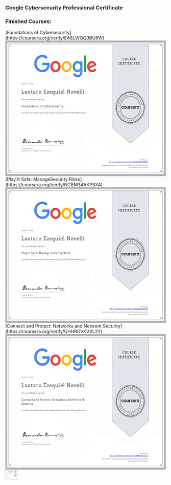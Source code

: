 ### Google Cybersecurity Professional Certificate


<h3 align="left"> Finished Courses:</h3>
<div>
    [Foundations of Cybersecurity](https://coursera.org/verify/EA6LWQQ9BU8W)
    <img align="left" alt="Foundations" width="550px" height="425" src="https://github.com/L-Novelli/Google-Cybersecurity-Professional-Certificate/blob/master/CourseCompletitionCertificate/Fundations/Fundations.png" />
</div>
<div>
    [Play It Safe: ManageSecurity Risks](https://coursera.org/verify/NCBM34AKPSX4)
    <img align="left" alt="ManageSecurity Risks" width="550px" height="425" src="https://github.com/L-Novelli/Google-Cybersecurity-Professional-Certificate/blob/master/CourseCompletitionCertificate/ManageSecurityIncidents/Manage%20Security%20Incidents.png" />
</div>
<div>
    [Connect and Protect: Networks and Network Security](https://coursera.org/verify/UHHRGVKVXL2Y)
    <img align="left" alt="Networks and Network Security" width="550px" height="425" src="https://github.com/L-Novelli/Google-Cybersecurity-Professional-Certificate/blob/master/CourseCompletitionCertificate/Networking/Networking.png" />
</div>
</a><a href="https://coursera.org/verify/SC22MY56YNAM"><img align="center" width="40px" src="https://github.com/L-Novelli/Google-Cybersecurity-Professional-Certificate/blob/master/CourseCompletitionCertificate/LinuxSQL/Linux%20SQL.png"/>

